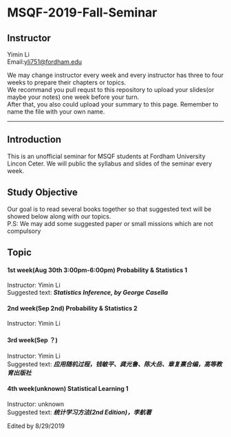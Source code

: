 # MSQF-2019-Fall-Seminar

## Instructor  
Yimin Li  
Email:[yli751@fordham.edu]()

We may change instructor every week and every instructor has three to four weeks to prepare their chapters or topics.  
We recommand you pull requst to this repository to upload your slides(or maybe your notes) one week before your turn.  
After that, you also could upload your summary to this page. Remember to name the file with your own name.  

----
## Introduction
This is an unofficial seminar for MSQF students at Fordham University Lincon Ceter.
We will public the syllabus and slides of the seminar every week.
## Study Objective
Our goal is to read several books together so that suggested text will be showed below along with our topics.  
P.S: We may add some suggested paper or small missions which are not compulsory  
## Topic
#### 1st week(Aug 30th 3:00pm-6:00pm) Probability & Statistics 1
Instructor: Yimin Li   
Suggested text: ***Statistics Inference, by George Casella***  
#### 2nd week(Sep 2nd) Probability & Statistics 2  
Instructor: Yimin Li   
#### 3rd week(Sep ？) 
Instructor: Yimin Li  
Suggested text: ***应用随机过程，钱敏平、龚光鲁、陈大岳、章复熹合编，高等教育出版社***  
#### 4th week(unknown) Statistical Learning 1
Instructor: unknown  
Suggested text: ***统计学习方法(2nd Edition)，李航著***

Edited by 8/29/2019
